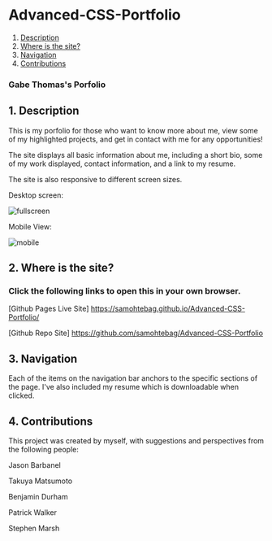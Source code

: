 # Advanced-CSS-Portfolio

1. [Description](#desc)
2. [Where is the site?](#where-to)
3. [Navigation](#navigation)
4. [Contributions](#contributions)

### Gabe Thomas's Porfolio

<a name="desc"></a>
## 1. Description

This is my porfolio for those who want to know more about me, view some of my highlighted projects, and get in contact with me for any opportunities!

The site displays all basic information about me, including a short bio, some of my work displayed, contact information, and a link to my resume.

The site is also responsive to different screen sizes.

Desktop screen:

![fullscreen](./Advanced-CSS-Portfolio/assets/fullscreen.png "Fullscreen View")

Mobile View:

![mobile](./Advanced-CSS-Portfolio/assets/mobile.png "Mobile View")

<a name="where-to"></a>
## 2. Where is the site?

### Click the following links to open this in your own browser.

[Github Pages Live Site] https://samohtebag.github.io/Advanced-CSS-Portfolio/

[Github Repo Site] https://github.com/samohtebag/Advanced-CSS-Portfolio


<a name="navigation"></a>
## 3. Navigation

Each of the items on the navigation bar anchors to the specific sections of the page. I've also included my resume which is downloadable when clicked.

<a name="contributions"></a>
## 4. Contributions

This project was created by myself, with suggestions and perspectives from the following people:

Jason Barbanel

Takuya Matsumoto

Benjamin Durham

Patrick Walker

Stephen Marsh
